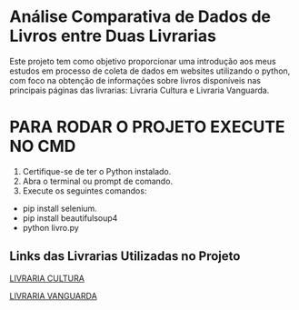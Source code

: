 # Análise Comparativa de Dados de Livros entre Duas Livrarias

Este projeto tem como objetivo proporcionar uma introdução aos meus estudos em processo de coleta de dados em websites utilizando o python, com foco na obtenção de informações sobre livros disponíveis nas principais páginas das livrarias: Livraria Cultura e Livraria Vanguarda.



# PARA RODAR O PROJETO EXECUTE NO CMD
1. Certifique-se de ter o Python instalado.
2. Abra o terminal ou prompt de comando.
3. Execute os seguintes comandos:

- pip install selenium.
- pip install beautifulsoup4
- python livro.py



## Links das Livrarias Utilizadas no Projeto

[LIVRARIA CULTURA](https://www.livrariacultura.com.br/livros)

[LIVRARIA VANGUARDA](https://www.livrariavanguarda.com.br/categorias/livros)

